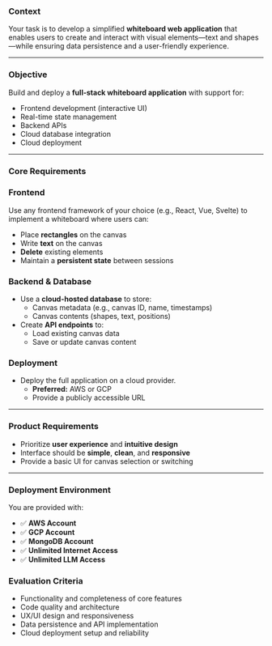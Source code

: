 ### **Context**

Your task is to develop a simplified **whiteboard web application** that enables users to create and interact with visual elements—text and shapes—while ensuring data persistence and a user-friendly experience.

---

### **Objective**

Build and deploy a **full-stack whiteboard application** with support for:

- Frontend development (interactive UI)
- Real-time state management
- Backend APIs
- Cloud database integration
- Cloud deployment

---

### **Core Requirements**

### **Frontend**

Use any frontend framework of your choice (e.g., React, Vue, Svelte) to implement a whiteboard where users can:

- Place **rectangles** on the canvas
- Write **text** on the canvas
- **Delete** existing elements
- Maintain a **persistent state** between sessions

### **Backend & Database**

- Use a **cloud-hosted database** to store:
    - Canvas metadata (e.g., canvas ID, name, timestamps)
    - Canvas contents (shapes, text, positions)
- Create **API endpoints** to:
    - Load existing canvas data
    - Save or update canvas content

### **Deployment**

- Deploy the full application on a cloud provider.
    - **Preferred:** AWS or GCP
    - Provide a publicly accessible URL

---

### **Product Requirements**

- Prioritize **user experience** and **intuitive design**
- Interface should be **simple**, **clean**, and **responsive**
- Provide a basic UI for canvas selection or switching

---

### **Deployment Environment**

You are provided with:

- ✅ **AWS Account**
- ✅ **GCP Account**
- ✅ **MongoDB Account**
- ✅ **Unlimited Internet Access**
- ✅ **Unlimited LLM Access**

### **Evaluation Criteria**

- Functionality and completeness of core features
- Code quality and architecture
- UX/UI design and responsiveness
- Data persistence and API implementation
- Cloud deployment setup and reliability